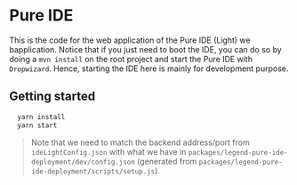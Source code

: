 # Pure IDE

This is the code for the web application of the Pure IDE (Light) we bapplication. Notice that if you just need to boot the IDE, you can do so by doing a `mvn install` on the root project and start the Pure IDE with `Dropwizard`. Hence, starting the IDE here is mainly for development purpose.

## Getting started

```bash
  yarn install
  yarn start
```

> Note that we need to match the backend address/port from `ideLightConfig.json` with what we have in `packages/legend-pure-ide-deployment/dev/config.json` (generated from `packages/legend-pure-ide-deployment/scripts/setup.js`).

